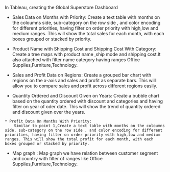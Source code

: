 In Tableau, creating the Global Superstore Dashboard

   * Sales Data on Months with Priority:
        Create a text table with months on the coloumns side, sub-category on the row side , and color encoding for different priorities, having filter on order priority with high,low and medium ranges. This will show the total sales for each month, with each boxes grouped or stacked by priority.

  * Product Name with Shipping Cost and Shipping Cost With Category:
        Create a tree maps with product name ,ship mode and shipping cost.It also attached with filter name category having ranges Office Supplies,Furniture,Technology.

   * Sales and Profit Data on Regions:
        Create a grouped bar chart with regions on the x-axis and sales and profit as separate bars. This will allow you to compare sales and profit across different regions easily.

   * Quantity Ordered and Discount Given on Years:
        Create a bubble chart based on the quantity ordered with discount and categories and having filter on year of oder date. This will show the trend of quantity ordered and discount given over the years.

    * Profit Data On Months With Priority:
        Similar to point 1,Create a text table with months on the coloumns side, sub-category on the row side , and color encoding for different priorities, having filter on order priority with high,low and medium ranges. This will show the total profit for each month, with each boxes grouped or stacked by priority.
 * Map graph :
     Map graph we have relation between customer segment and country with filter of ranges like  Office Supplies,Furniture,Technology.
         


